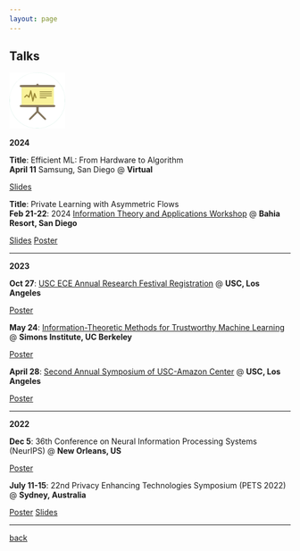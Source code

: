 ```yaml
---
layout: page
---
```


## Talks

<img src="assets/fig/talk.png" alt="drawing" width="100"/>

**2024**

**Title**: Efficient ML: From Hardware to Algorithm  
**April 11** Samsung, San Diego @ **Virtual**  

<a href="https://yuehniu.github.io/homepage/docs/Samsung_Presentation_YueNiu.pdf" class="btn">Slides</a>

**Title**: Private Learning with Asymmetric Flows    
**Feb 21-22**:
2024 [Information Theory and Applications Workshop](https://ita.ucsd.edu/workshop/)
@ **Bahia Resort, San Diego**  

<a href="https://drive.google.com/file/d/1qHEB-8SMcvrub9inBWjh-wv0oqjVd9v4/view?usp=share_link" class="btn">Slides</a>
<a href="https://drive.google.com/file/d/1udAtljovkWm58wIxg1mR9xpqcFna9sFp/view?usp=share_link" class="btn">Poster</a>

---

**2023**

**Oct 27**:
[USC ECE Annual Research Festival Registration](https://minghsiehece.usc.edu/2022-electrical-and-computer-engineering-research-festival/)
@ **USC, Los Angeles**  

<a href="https://docs.google.com/presentation/d/10BI5i7zcZcgMS0DgFvvalxtMlb3DoFXEy9P9S2FLh-Y/edit?usp=share_link" class="btn">Poster</a>


**May 24**:
[Information-Theoretic Methods for Trustworthy Machine Learning](https://simons.berkeley.edu/workshops/asu-it-ml/schedule#simons-tabs)
@ **Simons Institute, UC Berkeley**  

<a href="https://docs.google.com/presentation/d/1KppYUn7NZYr2lnXMbDIHdFW3yBnbz08e/edit?usp=share_link&ouid=109203633834170149669&rtpof=true&sd=true" class="btn">Poster</a>

**April 28**:
[Second Annual Symposium of USC-Amazon Center](https://trustedai.usc.edu/second-annual-symposium)
@ **USC, Los Angeles**  

<a href="https://docs.google.com/presentation/d/1iWEHa8XBSiTxwLIUIM4a2GJ8FCvnN4Jk/edit?usp=share_link&ouid=109203633834170149669&rtpof=true&sd=true" class="btn">Poster</a>

---

**2022**


**Dec 5**:
36th Conference on Neural Information Processing Systems (NeurIPS)
@ **New Orleans, US**  

<a href="https://docs.google.com/presentation/d/10BI5i7zcZcgMS0DgFvvalxtMlb3DoFXEy9P9S2FLh-Y/edit?usp=share_link" class="btn">Poster</a>

**July 11-15**:
22nd Privacy Enhancing Technologies Symposium (PETS 2022)
@ **Sydney, Australia**  

<a href="https://youtu.be/AlnCVAe-mHg?si=wpkIpxlABwSURdzv" class="btn">Poster</a>
<a href="https://docs.google.com/presentation/d/1acwydVVgOOusUnoZ8IJedZACrR8ubnlb/edit?usp=share_link&ouid=109203633834170149669&rtpof=true&sd=true" class="btn">Slides</a>

---



[back](./)
